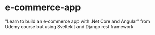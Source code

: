 # e-commerce-app
"Learn to build an e-commerce app with .Net Core and Angular" from Udemy course but using Sveltekit and Django rest framework
